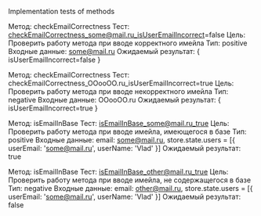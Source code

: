 Implementation tests of methods

Метод: checkEmailCorrectness
Тест: checkEmailCorrectness_some@mail.ru_isUserEmailIncorrect=false
Цель: Проверить работу метода при вводе корректного имейла
Тип: positive
Входные данные: some@mail.ru
Ожидаемый результат: { 
      isUserEmailIncorrect=false
    }

Метод: checkEmailCorrectness
Тест: checkEmailCorrectness_OOooOO.ru_isUserEmailIncorrect=true
Цель: Проверить работу метода при вводе некорректного имейла
Тип: negative
Входные данные: OOooOO.ru
Ожидаемый результат: { 
      isUserEmailIncorrect=true
    }

Метод: isEmailInBase
Тест: isEmailInBase_some@mail.ru_true
Цель: Проверить работу метода при вводе имейла, имеющегося в базе
Тип: positive
Входные данные: 
      email: some@mail.ru, 
      store.state.users = [{
        userEmail: 'some@mail.ru',
        userName: 'Vlad'
      }]
Ожидаемый результат: true

Метод: isEmailInBase
Тест: isEmailInBase_other@mail.ru_true
Цель: Проверить работу метода при вводе имейла, не содержащегося в базе
Тип: negative
Входные данные: 
        email: other@mail.ru,
        store.state.users = [{
            userEmail: 'some@mail.ru',
            userName: 'Vlad'
        }]
Ожидаемый результат: false
